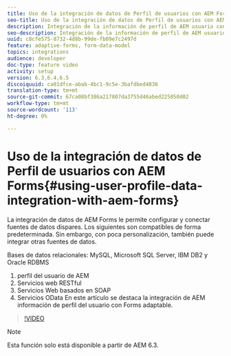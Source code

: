 ```yaml
---
title: Uso de la integración de datos de Perfil de usuarios con AEM Forms
seo-title: Uso de la integración de datos de Perfil de usuarios con AEM Forms
description: Integración de la información de perfil de AEM usuario con Forms adaptable
seo-description: Integración de la información de perfil de AEM usuario con Forms adaptable
uuid: c8cfe575-8732-4d8b-99de-fb09e7c2497d
feature: adaptive-forms, form-data-model
topics: integrations
audience: developer
doc-type: feature video
activity: setup
version: 6.3,6.4,6.5
discoiquuid: ca01dfce-abab-4bc1-9c5e-3bafdbed4836
translation-type: tm+mt
source-git-commit: 67ca08bf386a217807da3755d46abed225050d02
workflow-type: tm+mt
source-wordcount: '113'
ht-degree: 0%

---
```



# Uso de la integración de datos de Perfil de usuarios con AEM Forms{#using-user-profile-data-integration-with-aem-forms}

La integración de datos de AEM Forms le permite configurar y conectar fuentes de datos dispares. Los siguientes son compatibles de forma predeterminada. Sin embargo, con poca personalización, también puede integrar otras fuentes de datos.

Bases de datos relacionales: MySQL, Microsoft SQL Server, IBM DB2 y Oracle RDBMS

1. perfil del usuario de AEM
1. Servicios web RESTful
1. Servicios Web basados en SOAP
1. Servicios OData
En este artículo se destaca la integración de AEM información de perfil del usuario con Forms adaptable.

>[!VIDEO](https://video.tv.adobe.com/v/17432/?quality=9&learn=on)

>[!NOTE]
>
>Esta función solo está disponible a partir de AEM 6.3.

